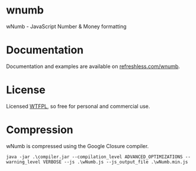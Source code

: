 wnumb
=====

wNumb - JavaScript Number &amp; Money formatting

# Documentation

Documentation and examples are available on [refreshless.com/wnumb](http://refreshless.com/wnumb/).

# License

Licensed [WTFPL](http://www.wtfpl.net/about/), so free for personal and commercial use.

# Compression

wNumb is compressed using the Google Closure compiler.

```
java -jar .\compiler.jar --compilation_level ADVANCED_OPTIMIZATIONS --warning_level VERBOSE --js .\wNumb.js --js_output_file .\wNumb.min.js
```
